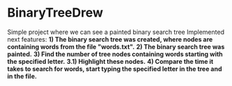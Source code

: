 # BinaryTreeDrew
Simple project where we can see a painted binary search tree
Implemented next features:
**1) The binary search tree was created, where nodes are containing words from the file "words.txt".**
**2) The binary search tree was painted.**
**3) Find the number of tree nodes containing words starting with the specified letter.**
  **3.1) Highlight these nodes.**
**4) Compare the time it takes to search for words, start typing the specified letter in the tree and in the file.**
